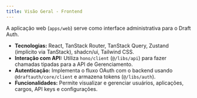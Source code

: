 ```yaml
---
title: Visão Geral - Frontend
---
```


A aplicação web (`apps/web`) serve como interface administrativa para o Draft Auth.

- **Tecnologias:** React, TanStack Router, TanStack Query, Zustand (implícito via TanStack), shadcn/ui, Tailwind CSS.
- **Interação com API:** Utiliza `hono/client` (`@/libs/api`) para fazer chamadas tipadas para a API de Gerenciamento.
- **Autenticação:** Implementa o fluxo OAuth com o backend usando `@draftauth/core/client` e armazena tokens (`@/libs/auth`).
- **Funcionalidades:** Permite visualizar e gerenciar usuários, aplicações, cargos, API keys e configurações.
